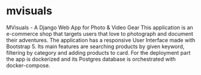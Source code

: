 # mvisuals
MVisuals - A Django Web App for Photo & Video Gear
This application is an e-commerce shop that targets users that love to photograph and document their adventures.
The application has a responsive User Interface made with Bootstrap 5.
Its main features are searching products by given keyword, filtering by category and adding products to card.
For the deployment part the app is dockerized and its Postgres database is orchestrated with docker-compose.
